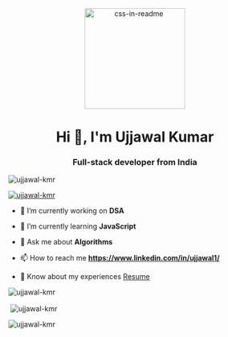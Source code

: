 <div align="center"><img src="https://camo.githubusercontent.com/e99ebbea9b97b0eb6c21ec49247354c453de695c1586178666e02e05fb3aca6c/68747470733a2f2f692e67697068792e636f6d2f6d656469612f38333648694a633770677a7938694e58436e2f67697068792e676966" height="200" alt="css-in-readme"></div>
<h1 align="center">Hi 👋, I'm Ujjawal Kumar</h1>
<h3 align="center">Full-stack developer from India</h3>

<p align="left"> <img src="https://komarev.com/ghpvc/?username=ujjawal-kmr&label=Profile%20views&color=0e75b6&style=flat" alt="ujjawal-kmr" /> </p>

<p align="left"> <a href="https://github.com/ryo-ma/github-profile-trophy"><img src="https://github-profile-trophy.vercel.app/?username=ujjawal-kmr" alt="ujjawal-kmr" /></a> </p>

- 🔭 I’m currently working on **DSA**

- 🌱 I’m currently learning **JavaScript**

- 💬 Ask me about **Algorithms**

- 📫 How to reach me **https://www.linkedin.com/in/ujjawal1/**

- 📄 Know about my experiences [Resume](https://drive.google.com/file/d/1rvkicnLKG1ku_QujY_J2Hv_vdxfLiY2d/view?usp=sharing)

<p><img align="left" src="https://github-readme-stats.vercel.app/api/top-langs?username=ujjawal-kmr&show_icons=true&locale=en&layout=compact" alt="ujjawal-kmr" /></p></br>

<p>&nbsp;<img align="center" src="https://github-readme-stats.vercel.app/api?username=ujjawal-kmr&show_icons=true&locale=en" alt="ujjawal-kmr" /></p>

<p><img align="center" src="https://github-readme-streak-stats.herokuapp.com/?user=ujjawal-kmr&" alt="ujjawal-kmr" /></p>
